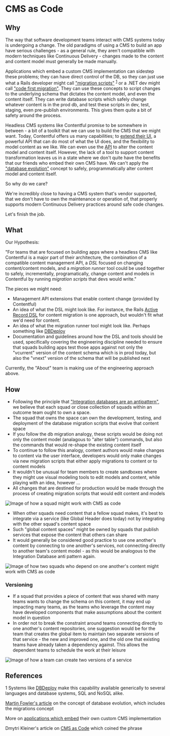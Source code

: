 # CMS as Code

## Why

The way that software development teams interact with CMS systems today is undergoing a change. The old paradigms of using a CMS to build an app have serious challenges - as a general rule, they aren't compatible with modern techniques like Continuous Delivery - changes made to the content and content model must generally be made manually.

Applications which embed a custom CMS implementation can sidestep these problems; they can have direct control of the DB, so they can just use what a Rails developer might call ["migration scripts"](http://guides.rubyonrails.org/active_record_migrations.html) <sup>[1](#dbdeploy)</sup> or a .NET dev might call ["code first migration"](https://weblogs.asp.net/scottgu/using-ef-code-first-with-an-existing-database). They can use these concepts to script changes to the underlying schema that dictates the content model, and even the content itself. They can write database scripts which safely change whatever content is in the prod db, and test these scripts in dev, test, staging, even pre-publish environments. This gives them quite a bit of safety around the process. 

Headless CMS systems like Contentful promise to be somewhere in between - a bit of a toolkit that we can use to build the CMS that we might want. Today, Contentful offers us many capabilities; to [extend their UI](https://www.contentful.com/developers/docs/concepts/uiextensions/), a powerful API that can do most of what the UI does, and the flexibility to model content as we like. We can even use the [API](https://www.contentful.com/developers/docs/references/content-management-api/) to alter the content model and content itself. However, the lack of a tool to support content transformation leaves us in a state where we don't quite have the benefits that our friends who embed their own CMS have. We can't apply the ["database evolution"](https://martinfowler.com/articles/evodb.html) concept to safely, programmatically alter content model and content itself.

So why do we care?

We're incredibly close to having a CMS system that's vendor supported, that we don't have to own the maintenance or operation of, that properly supports modern Continuous Delivery practices around safe code changes.

Let's finish the job.

## What

Our Hypothesis:

"For teams that are focused on building apps where a headless CMS like Contentful is a major part of their architecture, the combination of a compatible content management API, a _DSL_ focused on changing content/content models, and a _migration runner_ tool could be used together to safely, incrementally, programatically, change content and models in Contentful by running _migration scripts_ that devs would write."

The pieces we might need:
- Management API extensions that enable content change (provided by Contentful)
- An idea of what the DSL might look like. For instance, the Rails [Active Record DSL](http://edgeguides.rubyonrails.org/active_record_migrations.html) for content migration is one approach, but wouldn't fit what we'd need for content.
- An idea of what the migration runner tool might look like. Perhaps something like [DBDeploy](http://dbdeploy.com/)
- Documentation and guidelines around how the DSL and tools should be used, specifically covering the engineering discipline needed to ensure that squads building apps test those apps against not only the "vcurrent" version of the content schema which is in prod today, but also the "vnext" version of the schema that will be published next
 
Currently, the "About" team is making use of the engineering approach above.

## How

- Following the principle that ["Integration databases are an antipattern"](https://martinfowler.com/bliki/IntegrationDatabase.html), we believe that each squad or close collection of squads within an outcome team ought to own a space. 
- The squad that owns the space can own the development, testing, and deployment of the database migration scripts that evolve that content space
- If you follow the db migration analogy, these scripts would be doing not only the content model (analagous to "alter table") commands, but also the commands that would re-shape the existing content itself 
- To continue to follow this analogy, content authors would make changes to content via the user interface, developers would only make changes via new migration scripts that either apply migrations to content or to content models
- It wouldn't be unusual for team members to create sandboxes where they might use visual modeling tools to edit models and content, while playing with an idea, however ...
- All changes that are destined for production would be made through the process of creating migration scripts that would edit content and models

![Image of how a squad might work with CMS as code](cms-as-code-one-squad.png)

- When other squads need content that a fellow squad makes, it's best to integrate via a service (like Global Header does today) not by integrating with the other squad's content space
- Such "global content spaces" might be owned by squads that publish services that expose the content that others can share
- It would generally be considered good practice to use one another's content by connecting to one another's services, not connecting directly to another team's content model - as this would be analogous to the Integration Database anti pattern again.

![Image of how two squads who depend on one another's content might work with CMS as code](cms-as-code-two-squads.png)

### Versioning

- If a squad that provides a piece of content that was shared with many teams wants to change the schema on this content, it may end up impacting many teams, as the teams who leverage the content may have developed components that make assumptions about the content model in question
- In order not to break the constraint around teams connecting directly to one another's content repositories, one suggestion would be for the team that creates the global item to maintain two separate versions of that service - the new and improved one, and the old one that existing teams have already taken a dependency against. This allows the dependent teams to schedule the work at their leisure

![Image of how a team can create two versions of a service](cms-as-code-versioning.png)

## References

<a name="#dbdeploy">1</a> Systems like [DBDeploy](http://dbdeploy.com/) make this capability available generically to several languages and database systems, SQL and NoSQL alike.
 
[Martin Fowler's article](https://martinfowler.com/articles/evodb.html) on the concept of database evolution, which includes the migrations concept

More on [applications which embed](https://martinfowler.com/articles/two-stack-cms/) their own custom CMS implementation

Dmytri Kleiner's article on [CMS as Code](https://www.contentful.com/r/knowledgebase/cms-as-code/)  which coined the phrase
